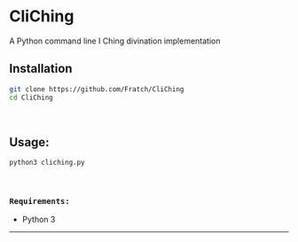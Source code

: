 # CliChing
A Python command line I Ching divination implementation 
## Installation

```bash
git clone https://github.com/Fratch/CliChing
cd CliChing
```
<br>

## Usage:
```bash
python3 cliching.py
```
<br>

### `Requirements:`
* Python 3

---


